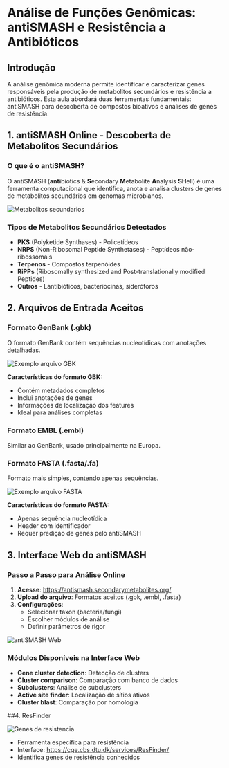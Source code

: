 # Análise de Funções Genômicas: antiSMASH e Resistência a Antibióticos

## Introdução

A análise genômica moderna permite identificar e caracterizar genes responsáveis pela produção de metabolitos secundários e resistência a antibióticos. Esta aula abordará duas ferramentas fundamentais: antiSMASH para descoberta de compostos bioativos e análises de genes de resistência.

## 1. antiSMASH Online - Descoberta de Metabolitos Secundários

### O que é o antiSMASH?

O antiSMASH (**anti**biotics & **S**econdary **M**etabolite **A**nalysis **SH**ell) é uma ferramenta computacional que identifica, anota e analisa clusters de genes de metabolitos secundários em genomas microbianos.

![Metabolitos secundarios](https://scx2.b-cdn.net/gfx/news/2024/unlocking-plant-potent.jpg)

### Tipos de Metabolitos Secundários Detectados

- **PKS** (Polyketide Synthases) - Policetídeos
- **NRPS** (Non-Ribosomal Peptide Synthetases) - Peptídeos não-ribossomais
- **Terpenos** - Compostos terpenóides
- **RiPPs** (Ribosomally synthesized and Post-translationally modified Peptides)
- **Outros** - Lantibióticos, bacteriocinas, sideróforos

## 2. Arquivos de Entrada Aceitos

### Formato GenBank (.gbk)
O formato GenBank contém sequências nucleotídicas com anotações detalhadas.

![Exemplo arquivo GBK](https://user-images.githubusercontent.com/53004506/61376046-3a698500-a898-11e9-98e9-b8edabe052e1.png)

**Características do formato GBK:**
- Contém metadados completos
- Inclui anotações de genes
- Informações de localização dos features
- Ideal para análises completas

### Formato EMBL (.embl)
Similar ao GenBank, usado principalmente na Europa.

### Formato FASTA (.fasta/.fa)
Formato mais simples, contendo apenas sequências.

![Exemplo arquivo FASTA](https://i0.wp.com/bioinformaticamente.com/wp-content/uploads/2021/01/Schermata-del-2021-01-16-15-20-40.png?resize=616%2C268&ssl=1)

**Características do formato FASTA:**
- Apenas sequência nucleotídica
- Header com identificador
- Requer predição de genes pelo antiSMASH


## 3. Interface Web do antiSMASH

### Passo a Passo para Análise Online

1. **Acesse**: https://antismash.secondarymetabolites.org/
2. **Upload do arquivo**: Formatos aceitos (.gbk, .embl, .fasta)
3. **Configurações**:
   - Selecionar taxon (bacteria/fungi)
   - Escolher módulos de análise
   - Definir parâmetros de rigor

![antiSMASH Web](https://docs.antismash.secondarymetabolites.org/img/region_display.png)

### Módulos Disponíveis na Interface Web

- **Gene cluster detection**: Detecção de clusters
- **Cluster comparison**: Comparação com banco de dados
- **Subclusters**: Análise de subclusters
- **Active site finder**: Localização de sítios ativos
- **Cluster blast**: Comparação por homologia


##4. ResFinder

![Genes de resistencia](https://www.researchgate.net/publication/340266119/figure/fig1/AS:874472089337856@1585501801246/Antibiotic-resistance-dissemination-mechanisms-and-pathways-A-Schematic-overview-of.png)

- Ferramenta específica para resistência
- Interface: https://cge.cbs.dtu.dk/services/ResFinder/
- Identifica genes de resistência conhecidos
